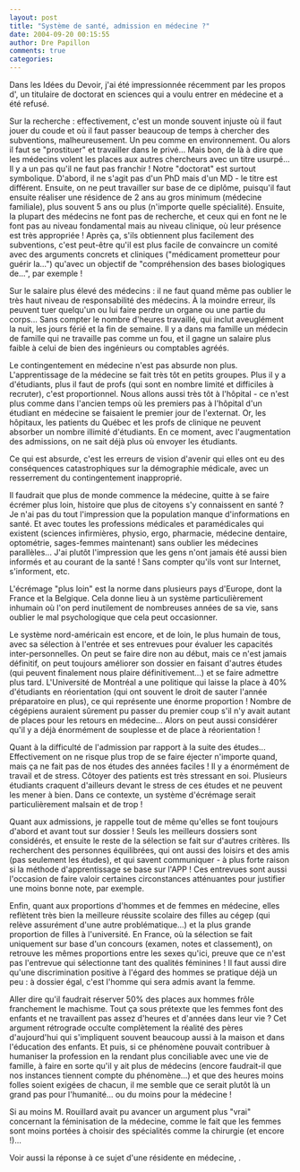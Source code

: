 ```yaml
---
layout: post
title: "Système de santé, admission en médecine ?"
date: 2004-09-20 00:15:55
author: Dre Papillon
comments: true
categories: 
---
```



Dans les Idées du Devoir, j'ai été impressionnée récemment par les propos d', un titulaire de doctorat en sciences qui a voulu entrer en médecine et a été refusé.

Sur la recherche : effectivement, c'est un monde souvent injuste où il faut jouer du coude et où il faut passer beaucoup de temps à chercher des subventions, malheureusement.  Un peu comme en environnement.  Ou alors il faut se "prostituer" et travailler dans le privé...  Mais bon, de là à dire que les médecins volent les places aux autres chercheurs avec un titre usurpé...  Il y a un pas qu'il ne faut pas franchir !  Notre "doctorat" est surtout symbolique.  D'abord, il ne s'agit pas d'un PhD mais d'un MD - le titre est différent.  Ensuite, on ne peut travailler sur base de ce diplôme, puisqu'il faut ensuite réaliser une résidence de 2 ans au gros minimum (médecine familiale), plus souvent 5 ans ou plus (n'importe quelle spécialité).  Ensuite, la plupart des médecins ne font pas de recherche, et ceux qui en font ne le font pas au niveau fondamental mais au niveau clinique, où leur présence est très appropriée !  Après ça, s'ils obtiennent plus facilement des subventions, c'est peut-être qu'il est plus facile de convaincre un comité avec des arguments concrets et cliniques ("médicament prometteur pour guérir la...") qu'avec un objectif de "compréhension des bases biologiques de...", par exemple !

Sur le salaire plus élevé des médecins : il ne faut quand même pas oublier le très haut niveau de responsabilité des médecins.  À la moindre erreur, ils peuvent tuer quelqu'un ou lui faire perdre un organe ou une partie du corps...  Sans compter le nombre d'heures travaillé, qui inclut aveuglément la nuit, les jours férié et la fin de semaine.  Il y a dans ma famille un médecin de famille qui ne travaille pas comme un fou, et il gagne un salaire plus faible à celui de bien des ingénieurs ou comptables agréés.

Le contingentement en médecine n'est pas absurde non plus.  L'apprentissage de la médecine se fait très tôt en petits groupes.  Plus il y a d'étudiants, plus il faut de profs (qui sont en nombre limité et difficiles à recruter), c'est proportionnel.  Nous allons aussi très tôt à l'hôpital - ce n'est plus comme dans l'ancien temps où les premiers pas à l'hôpital d'un étudiant en médecine se faisaient le premier jour de l'externat.  Or, les hôpitaux, les patients du Québec et les profs de clinique ne peuvent absorber un nombre illimité d'étudiants.  En ce moment, avec l'augmentation des admissions, on ne sait déjà plus où envoyer les étudiants.

Ce qui est absurde, c'est les erreurs de vision d'avenir qui elles ont eu des conséquences catastrophiques sur la démographie médicale, avec un resserrement du contingentement inapproprié.

Il faudrait que plus de monde commence la médecine, quitte à se faire écrémer plus loin, histoire que plus de citoyens s'y connaissent en santé ?  Je n'ai pas du tout l'impression que la population manque d'informations en santé.  Et avec toutes les professions médicales et paramédicales qui existent (sciences infirmières, physio, ergo, pharmacie, médecine dentaire, optométrie, sages-femmes maintenant) sans oublier les médecines parallèles...  J'ai plutôt l'impression que les gens n'ont jamais été aussi bien informés et au courant de la santé !  Sans compter qu'ils vont sur Internet, s'informent, etc.

L'écrémage "plus loin" est la norme dans plusieurs pays d'Europe, dont la France et la Belgique.  Cela donne lieu à un système particulièrement inhumain où l'on perd inutilement de nombreuses années de sa vie, sans oublier le mal psychologique que cela peut occasionner.

Le système nord-américain est encore, et de loin, le plus humain de tous, avec sa sélection à l'entrée et ses entrevues pour évaluer les capacités inter-personnelles.  On peut se faire dire non au début, mais ce n'est jamais définitif, on peut toujours améliorer son dossier en faisant d'autres études (qui peuvent finalement nous plaire définitivement...) et se faire admettre plus tard.  L'Université de Montréal a une politique qui laisse la place à 40% d'étudiants en réorientation (qui ont souvent le droit de sauter l'année préparatoire en plus), ce qui représente une énorme proportion !  Nombre de cégépiens auraient sûrement pu passer du premier coup s'il n'y avait autant de places pour les retours en médecine...  Alors on peut aussi considérer qu'il y a déjà énormément de souplesse et de place à réorientation !

Quant à la difficulté de l'admission par rapport à la suite des études...  Effectivement on ne risque plus trop de se faire éjecter n'importe quand, mais ça ne fait pas de nos études des années faciles !  Il y a énormément de travail et de stress.  Côtoyer des patients est très stressant en soi.  Plusieurs étudiants craquent d'ailleurs devant le stress de ces études et ne peuvent les mener à bien.  Dans ce contexte, un système d'écrémage serait particulièrement malsain et de trop !

Quant aux admissions, je rappelle tout de même qu'elles se font toujours d'abord et avant tout sur dossier !  Seuls les meilleurs dossiers sont considérés, et ensuite le reste de la sélection se fait sur d'autres critères.  Ils recherchent des personnes équilibrées, qui ont aussi des loisirs et des amis (pas seulement les études), et qui savent communiquer - à plus forte raison si la méthode d'apprentissage se base sur l'APP !  Ces entrevues sont aussi l'occasion de faire valoir certaines circonstances atténuantes pour justifier une moins bonne note, par exemple.

Enfin, quant aux proportions d'hommes et de femmes en médecine, elles reflètent très bien la meilleure réussite scolaire des filles au cégep (qui relève assurément d'une autre problématique...) et la plus grande proportion de filles à l'université.  En France, où la sélection se fait uniquement sur base d'un concours (examen, notes et classement), on retrouve les mêmes proportions entre les sexes qu'ici, preuve que ce n'est pas l'entrevue qui sélectionne tant des qualités féminines !  Il faut aussi dire qu'une discrimination positive à l'égard des hommes se pratique déjà un peu : à dossier égal, c'est l'homme qui sera admis avant la femme.

Aller dire qu'il faudrait réserver 50% des places aux hommes frôle franchement le machisme.  Tout ça sous prétexte que les femmes font des enfants et ne travaillent pas assez d'heures et d'années dans leur vie ?  Cet argument rétrograde occulte complètement la réalité des pères d'aujourd'hui qui s'impliquent souvent beaucoup aussi à la maison et dans l'éducation des enfants.  Et puis, si ce phénomène pouvait contribuer à humaniser la profession en la rendant plus conciliable avec une vie de famille, à faire en sorte qu'il y ait plus de médecins (encore faudrait-il que nos instances tiennent compte du phénomène...) et que des heures moins folles soient exigées de chacun, il me semble que ce serait plutôt là un grand pas pour l'humanité... ou du moins pour la médecine !  

Si au moins M. Rouillard avait pu avancer un argument plus "vrai" concernant la féminisation de la médecine, comme le fait que les femmes sont moins portées à choisir des spécialités comme la chirurgie (et encore !)...

Voir aussi la réponse à ce sujet d'une résidente en médecine, .